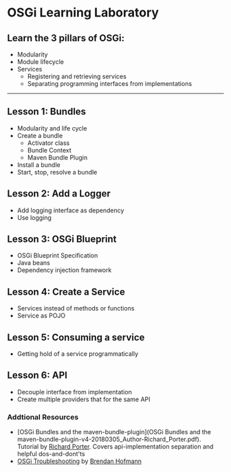 # OSGi Learning Laboratory

## Learn the 3 pillars of OSGi:
* Modularity
* Module lifecycle
* Services
  * Registering and retrieving services
  * Separating programming interfaces from implementations
  
----

## Lesson 1: Bundles

* Modularity and life cycle
* Create a bundle 
  * Activator class
  * Bundle Context
  * Maven Bundle Plugin
* Install a bundle
* Start, stop, resolve a bundle

## Lesson 2: Add a Logger
* Add logging interface as dependency
* Use logging 

## Lesson 3: OSGi Blueprint
* OSGi Blueprint Specification
* Java beans
* Dependency injection framework

## Lesson 4: Create a Service
* Services instead of methods or functions
* Service as POJO

## Lesson 5: Consuming a service
* Getting hold of a service programmatically

## Lesson 6: API
* Decouple interface from implementation
* Create multiple providers that for the same API


### Addtional Resources
 - [OSGi Bundles and the maven-bundle-plugin](OSGi Bundles and the maven-bundle-plugin-v4-20180305_Author-Richard_Porter.pdf). 
 Tutorial by [Richard Porter](https://github.com/coyotesqrl). Covers api-implementation separation and helpful dos-and-dont'ts
 - [OSGi Troubleshooting](https://codice.atlassian.net/wiki/spaces/DDF/pages/29261826/OSGi+Troubleshooting) 
 by [Brendan Hofmann](https://github.com/brendan-hofmann)
